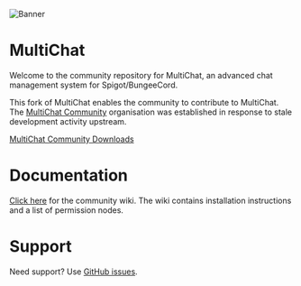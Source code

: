 ![Banner](https://i58.servimg.com/u/f58/17/28/12/77/banner10.png)

# MultiChat

Welcome to the community repository for MultiChat, an advanced chat management system for Spigot/BungeeCord.

This fork of MultiChat enables the community to contribute to MultiChat.
The [MultiChat Community](https://github.com/multichat-community) organisation was established in response to stale development activity upstream.

[MultiChat Community Downloads](https://github.com/multichat-community/multichat/releases)

# Documentation

[Click here](https://github.com/MultiChat/Development/wiki) for the community wiki. The wiki contains installation instructions and a list of permission nodes.

# Support

Need support? Use [GitHub issues](https://github.com/multichat-community/multichat/issues).
